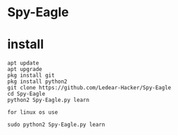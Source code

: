 # Spy-Eagle




# install
```
apt update 
apt upgrade
pkg install git
pkg install python2 
git clone https://github.com/Ledear-Hacker/Spy-Eagle
cd Spy-Eagle
python2 Spy-Eagle.py learn

```
```
for linux os use

sudo python2 Spy-Eagle.py learn
```
